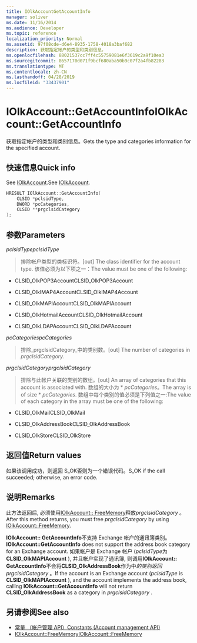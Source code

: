 ```yaml
---
title: IOlkAccountGetAccountInfo
manager: soliver
ms.date: 11/16/2014
ms.audience: Developer
ms.topic: reference
localization_priority: Normal
ms.assetid: 97f08cde-d6e4-8935-1758-4018a3baf682
description: 获取指定帐户的类型和类别信息。
ms.openlocfilehash: 88021537cc7ff4c55759081e6f3619c2a9f10ea3
ms.sourcegitcommit: 8657170d071f9bcf680aba50b9c07f2a4fb82283
ms.translationtype: MT
ms.contentlocale: zh-CN
ms.lasthandoff: 04/28/2019
ms.locfileid: "33437901"
---
```

# <a name="iolkaccountgetaccountinfo"></a><span data-ttu-id="a9868-103">IOlkAccount::GetAccountInfo</span><span class="sxs-lookup"><span data-stu-id="a9868-103">IOlkAccount::GetAccountInfo</span></span>

<span data-ttu-id="a9868-104">获取指定帐户的类型和类别信息。</span><span class="sxs-lookup"><span data-stu-id="a9868-104">Gets the type and categories information for the specified account.</span></span>
  
## <a name="quick-info"></a><span data-ttu-id="a9868-105">快速信息</span><span class="sxs-lookup"><span data-stu-id="a9868-105">Quick info</span></span>

<span data-ttu-id="a9868-106">See [IOlkAccount](iolkaccount.md).</span><span class="sxs-lookup"><span data-stu-id="a9868-106">See [IOlkAccount](iolkaccount.md).</span></span>
  
```cpp
HRESULT IOlkAccount::GetAccountInfo(  
    CLSID *pclsidType, 
    DWORD *pcCategories, 
    CLSID **prgclsidCategory 
);

```

## <a name="parameters"></a><span data-ttu-id="a9868-107">参数</span><span class="sxs-lookup"><span data-stu-id="a9868-107">Parameters</span></span>

<span data-ttu-id="a9868-108">_pclsidType_</span><span class="sxs-lookup"><span data-stu-id="a9868-108">_pclsidType_</span></span>
  
> <span data-ttu-id="a9868-109">排除帐户类型的类标识符。</span><span class="sxs-lookup"><span data-stu-id="a9868-109">[out] The class identifier for the account type.</span></span> <span data-ttu-id="a9868-110">该值必须为以下项之一：</span><span class="sxs-lookup"><span data-stu-id="a9868-110">The value must be one of the following:</span></span>
    
   - <span data-ttu-id="a9868-111">CLSID_OlkPOP3Account</span><span class="sxs-lookup"><span data-stu-id="a9868-111">CLSID_OlkPOP3Account</span></span> 
    
   - <span data-ttu-id="a9868-112">CLSID_OlkIMAP4Account</span><span class="sxs-lookup"><span data-stu-id="a9868-112">CLSID_OlkIMAP4Account</span></span> 
    
   - <span data-ttu-id="a9868-113">CLSID_OlkMAPIAccount</span><span class="sxs-lookup"><span data-stu-id="a9868-113">CLSID_OlkMAPIAccount</span></span> 
    
   - <span data-ttu-id="a9868-114">CLSID_OlkHotmailAccount</span><span class="sxs-lookup"><span data-stu-id="a9868-114">CLSID_OlkHotmailAccount</span></span> 
    
   - <span data-ttu-id="a9868-115">CLSID_OlkLDAPAccount</span><span class="sxs-lookup"><span data-stu-id="a9868-115">CLSID_OlkLDAPAccount</span></span>
    
<span data-ttu-id="a9868-116">_pcCategories_</span><span class="sxs-lookup"><span data-stu-id="a9868-116">_pcCategories_</span></span>
  
> <span data-ttu-id="a9868-117">排除_prgclsidCategory_中的类别数。</span><span class="sxs-lookup"><span data-stu-id="a9868-117">[out] The number of categories in  _prgclsidCategory_.</span></span>
    
<span data-ttu-id="a9868-118">_prgclsidCategory_</span><span class="sxs-lookup"><span data-stu-id="a9868-118">_prgclsidCategory_</span></span>
  
> <span data-ttu-id="a9868-119">排除与此帐户关联的类别的数组。</span><span class="sxs-lookup"><span data-stu-id="a9868-119">[out] An array of categories that this account is associated with.</span></span> <span data-ttu-id="a9868-120">数组的大小为 \* _pcCategories_。</span><span class="sxs-lookup"><span data-stu-id="a9868-120">The array is of size \* _pcCategories_.</span></span> <span data-ttu-id="a9868-121">数组中每个类别的值必须是下列值之一:</span><span class="sxs-lookup"><span data-stu-id="a9868-121">The value of each category in the array must be one of the following:</span></span>
    
   - <span data-ttu-id="a9868-122">CLSID_OlkMail</span><span class="sxs-lookup"><span data-stu-id="a9868-122">CLSID_OlkMail</span></span>
    
   - <span data-ttu-id="a9868-123">CLSID_OlkAddressBook</span><span class="sxs-lookup"><span data-stu-id="a9868-123">CLSID_OlkAddressBook</span></span>
    
   - <span data-ttu-id="a9868-124">CLSID_OlkStore</span><span class="sxs-lookup"><span data-stu-id="a9868-124">CLSID_OlkStore</span></span>
    
## <a name="return-values"></a><span data-ttu-id="a9868-125">返回值</span><span class="sxs-lookup"><span data-stu-id="a9868-125">Return values</span></span>

<span data-ttu-id="a9868-126">如果该调用成功，则返回 S_OK否则为一个错误代码。</span><span class="sxs-lookup"><span data-stu-id="a9868-126">S_OK if the call succeeded; otherwise, an error code.</span></span>
  
## <a name="remarks"></a><span data-ttu-id="a9868-127">说明</span><span class="sxs-lookup"><span data-stu-id="a9868-127">Remarks</span></span>

<span data-ttu-id="a9868-128">此方法返回后, 必须使用[IOlkAccount:: FreeMemory](iolkaccount-freememory.md)释放*prgclsidCategory* 。</span><span class="sxs-lookup"><span data-stu-id="a9868-128">After this method returns, you must free  *prgclsidCategory*  by using [IOlkAccount::FreeMemory](iolkaccount-freememory.md).</span></span>
  
<span data-ttu-id="a9868-129">**IOlkAccount:: GetAccountInfo**不支持 Exchange 帐户的通讯簿类别。</span><span class="sxs-lookup"><span data-stu-id="a9868-129">**IOlkAccount::GetAccountInfo** does not support the address book category for an Exchange account.</span></span> <span data-ttu-id="a9868-130">如果帐户是 Exchange 帐户 (*pclsidType*为**CLSID_OlkMAPIAccount** ), 并且帐户实现了通讯簿, 则调用**IOlkAccount:: GetAccountInfo**不会将**CLSID_OlkAddressBook**作为中*的类别返回prgclsidCategory* 。</span><span class="sxs-lookup"><span data-stu-id="a9868-130">If the account is an Exchange account (*pclsidType*  is **CLSID_OlkMAPIAccount** ), and the account implements the address book, calling **IOlkAccount::GetAccountInfo** will not return **CLSID_OlkAddressBook** as a category in  *prgclsidCategory*  .</span></span> 
  
## <a name="see-also"></a><span data-ttu-id="a9868-131">另请参阅</span><span class="sxs-lookup"><span data-stu-id="a9868-131">See also</span></span>

- [<span data-ttu-id="a9868-132">常量 （帐户管理 API）</span><span class="sxs-lookup"><span data-stu-id="a9868-132">Constants (Account management API)</span></span>](constants-account-management-api.md)  
- [<span data-ttu-id="a9868-133">IOlkAccount::FreeMemory</span><span class="sxs-lookup"><span data-stu-id="a9868-133">IOlkAccount::FreeMemory</span></span>](iolkaccount-freememory.md)

